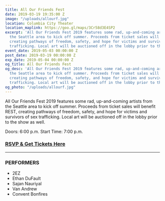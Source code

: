 ```yaml
---
title: All Our Friends Fest
date: 2019-03-19 19:35:00 Z
image: "/uploads/allourf.jpg"
location: Columbia City Theater
location_maplink: https://goo.gl/maps/3Cr58d3E4SP2
excerpt: 'All Our Friends Fest 2019 features some rad, up-and-coming artists from
  the Seattle area to kick off summer. Proceeds from ticket sales will benefit REST,
  creating pathways of freedom, safety, and hope for victims and survivors of sex
  trafficking. Local art will be auctioned off in the lobby prior to the show as well. '
event_date: 2019-05-03 00:00:00 Z
post_date: 2019-03-19 00:00:00 Z
exp_date: 2019-05-04 00:00:00 Z
og_title: All Our Friends Fest
og_desc: 'All Our Friends Fest 2019 features some rad, up-and-coming artists from
  the Seattle area to kick off summer. Proceeds from ticket sales will benefit REST,
  creating pathways of freedom, safety, and hope for victims and survivors of sex
  trafficking. Local art will be auctioned off in the lobby prior to the show as well. '
og_photo: "/uploads/allourf.jpg"
---
```


All Our Friends Fest 2019 features some rad, up-and-coming artists from the Seattle area to kick off summer. Proceeds from ticket sales will benefit REST, creating pathways of freedom, safety, and hope for victims and survivors of sex trafficking. Local art will be auctioned off in the lobby prior to the show as well. 

Doors: 6:00 p.m.
Start Time: 7:00 p.m.

### [RSVP & Get Tickets Here](https://www.facebook.com/events/399967797232027/)
***
### PERFORMERS
* 2EZ 
* Ethan DuFault
* Sajan Nauriyal
* Van Andrew
* Convent Bonfires